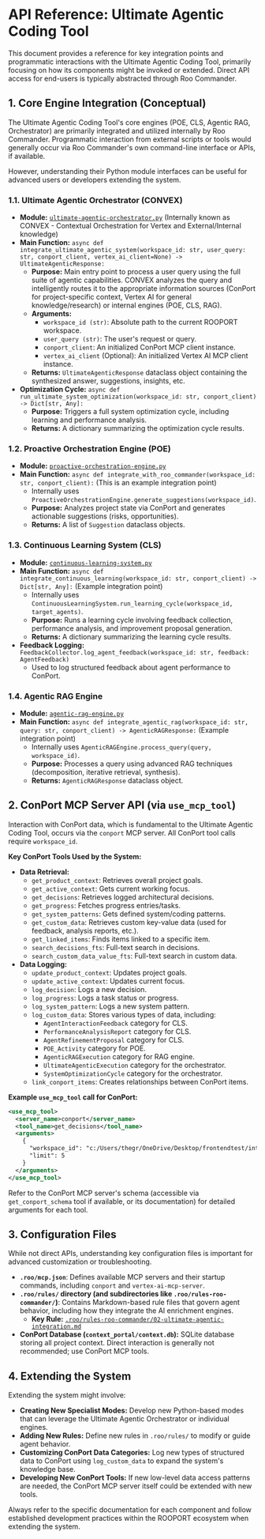 # API Reference: Ultimate Agentic Coding Tool

This document provides a reference for key integration points and programmatic interactions with the Ultimate Agentic Coding Tool, primarily focusing on how its components might be invoked or extended. Direct API access for end-users is typically abstracted through Roo Commander.

## 1. Core Engine Integration (Conceptual)

The Ultimate Agentic Coding Tool's core engines (POE, CLS, Agentic RAG, Orchestrator) are primarily integrated and utilized internally by Roo Commander. Programmatic interaction from external scripts or tools would generally occur via Roo Commander's own command-line interface or APIs, if available.

However, understanding their Python module interfaces can be useful for advanced users or developers extending the system.

### 1.1. Ultimate Agentic Orchestrator (CONVEX)
*   **Module:** [`ultimate-agentic-orchestrator.py`](../../modes/roo-commander/ultimate-agentic-orchestrator.py) (Internally known as CONVEX - Contextual Orchestration for Vertex and External/Internal knowledge)
*   **Main Function:** `async def integrate_ultimate_agentic_system(workspace_id: str, user_query: str, conport_client, vertex_ai_client=None) -> UltimateAgenticResponse:`
    *   **Purpose:** Main entry point to process a user query using the full suite of agentic capabilities. CONVEX analyzes the query and intelligently routes it to the appropriate information sources (ConPort for project-specific context, Vertex AI for general knowledge/research) or internal engines (POE, CLS, RAG).
    *   **Arguments:**
        *   `workspace_id (str)`: Absolute path to the current ROOPORT workspace.
        *   `user_query (str)`: The user's request or query.
        *   `conport_client`: An initialized ConPort MCP client instance.
        *   `vertex_ai_client` (Optional): An initialized Vertex AI MCP client instance.
    *   **Returns:** `UltimateAgenticResponse` dataclass object containing the synthesized answer, suggestions, insights, etc.
*   **Optimization Cycle:** `async def run_ultimate_system_optimization(workspace_id: str, conport_client) -> Dict[str, Any]:`
    *   **Purpose:** Triggers a full system optimization cycle, including learning and performance analysis.
    *   **Returns:** A dictionary summarizing the optimization cycle results.

### 1.2. Proactive Orchestration Engine (POE)
*   **Module:** [`proactive-orchestration-engine.py`](../../modes/roo-commander/proactive-orchestration-engine.py)
*   **Main Function:** `async def integrate_with_roo_commander(workspace_id: str, conport_client):` (This is an example integration point)
    *   Internally uses `ProactiveOrchestrationEngine.generate_suggestions(workspace_id)`.
    *   **Purpose:** Analyzes project state via ConPort and generates actionable suggestions (risks, opportunities).
    *   **Returns:** A list of `Suggestion` dataclass objects.

### 1.3. Continuous Learning System (CLS)
*   **Module:** [`continuous-learning-system.py`](../../modes/roo-commander/continuous-learning-system.py)
*   **Main Function:** `async def integrate_continuous_learning(workspace_id: str, conport_client) -> Dict[str, Any]:` (Example integration point)
    *   Internally uses `ContinuousLearningSystem.run_learning_cycle(workspace_id, target_agents)`.
    *   **Purpose:** Runs a learning cycle involving feedback collection, performance analysis, and improvement proposal generation.
    *   **Returns:** A dictionary summarizing the learning cycle results.
*   **Feedback Logging:** `FeedbackCollector.log_agent_feedback(workspace_id: str, feedback: AgentFeedback)`
    *   Used to log structured feedback about agent performance to ConPort.

### 1.4. Agentic RAG Engine
*   **Module:** [`agentic-rag-engine.py`](../../modes/roo-commander/agentic-rag-engine.py)
*   **Main Function:** `async def integrate_agentic_rag(workspace_id: str, query: str, conport_client) -> AgenticRAGResponse:` (Example integration point)
    *   Internally uses `AgenticRAGEngine.process_query(query, workspace_id)`.
    *   **Purpose:** Processes a query using advanced RAG techniques (decomposition, iterative retrieval, synthesis).
    *   **Returns:** `AgenticRAGResponse` dataclass object.

## 2. ConPort MCP Server API (via `use_mcp_tool`)

Interaction with ConPort data, which is fundamental to the Ultimate Agentic Coding Tool, occurs via the `conport` MCP server. All ConPort tool calls require `workspace_id`.

**Key ConPort Tools Used by the System:**

*   **Data Retrieval:**
    *   `get_product_context`: Retrieves overall project goals.
    *   `get_active_context`: Gets current working focus.
    *   `get_decisions`: Retrieves logged architectural decisions.
    *   `get_progress`: Fetches progress entries/tasks.
    *   `get_system_patterns`: Gets defined system/coding patterns.
    *   `get_custom_data`: Retrieves custom key-value data (used for feedback, analysis reports, etc.).
    *   `get_linked_items`: Finds items linked to a specific item.
    *   `search_decisions_fts`: Full-text search in decisions.
    *   `search_custom_data_value_fts`: Full-text search in custom data.
*   **Data Logging:**
    *   `update_product_context`: Updates project goals.
    *   `update_active_context`: Updates current focus.
    *   `log_decision`: Logs a new decision.
    *   `log_progress`: Logs a task status or progress.
    *   `log_system_pattern`: Logs a new system pattern.
    *   `log_custom_data`: Stores various types of data, including:
        *   `AgentInteractionFeedback` category for CLS.
        *   `PerformanceAnalysisReport` category for CLS.
        *   `AgentRefinementProposal` category for CLS.
        *   `POE_Activity` category for POE.
        *   `AgenticRAGExecution` category for RAG engine.
        *   `UltimateAgenticExecution` category for the orchestrator.
        *   `SystemOptimizationCycle` category for the orchestrator.
    *   `link_conport_items`: Creates relationships between ConPort items.

**Example `use_mcp_tool` call for ConPort:**
```xml
<use_mcp_tool>
  <server_name>conport</server_name>
  <tool_name>get_decisions</tool_name>
  <arguments>
    {
      "workspace_id": "c:/Users/thegr/OneDrive/Desktop/frontendtest/integration",
      "limit": 5
    }
  </arguments>
</use_mcp_tool>
```
Refer to the ConPort MCP server's schema (accessible via `get_conport_schema` tool if available, or its documentation) for detailed arguments for each tool.

## 3. Configuration Files

While not direct APIs, understanding key configuration files is important for advanced customization or troubleshooting.

*   **`.roo/mcp.json`**: Defines available MCP servers and their startup commands, including `conport` and `vertex-ai-mcp-server`.
*   **`.roo/rules/` directory (and subdirectories like `.roo/rules-roo-commander/`)**: Contains Markdown-based rule files that govern agent behavior, including how they integrate the AI enrichment engines.
    *   **Key Rule:** [`.roo/rules-roo-commander/02-ultimate-agentic-integration.md`](../../../.roo/rules-roo-commander/02-ultimate-agentic-integration.md)
*   **ConPort Database (`context_portal/context.db`):** SQLite database storing all project context. Direct interaction is generally not recommended; use ConPort MCP tools.

## 4. Extending the System

Extending the system might involve:

*   **Creating New Specialist Modes:** Develop new Python-based modes that can leverage the Ultimate Agentic Orchestrator or individual engines.
*   **Adding New Rules:** Define new rules in `.roo/rules/` to modify or guide agent behavior.
*   **Customizing ConPort Data Categories:** Log new types of structured data to ConPort using `log_custom_data` to expand the system's knowledge base.
*   **Developing New ConPort Tools:** If new low-level data access patterns are needed, the ConPort MCP server itself could be extended with new tools.

Always refer to the specific documentation for each component and follow established development practices within the ROOPORT ecosystem when extending the system.
